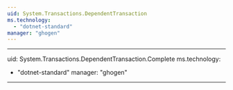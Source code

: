 ```yaml
---
uid: System.Transactions.DependentTransaction
ms.technology: 
  - "dotnet-standard"
manager: "ghogen"
---
```


---
uid: System.Transactions.DependentTransaction.Complete
ms.technology: 
  - "dotnet-standard"
manager: "ghogen"
---
